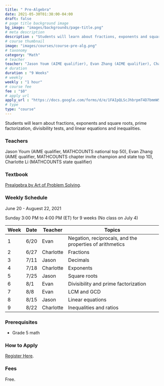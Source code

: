 ```yaml
---
title: " Pre-Algebra"
date: 2021-05-30T01:38:00-04:00
draft: false
# page title background image
bg_image: "images/backgrounds/page-title.png"
# meta description
description : "Students will learn about fractions, exponents and square roots, prime factorization, divisibility tests, and linear equations and inequalities."
# course thumbnail
image: "images/courses/course-pre-alg.png"
# taxonomy
category: "Math"
# teacher
teacher: "Jason Youm (AIME qualifier), Evan Zhang (AIME qualifier), Charlotte Li (Mathcounts State Qualifier)"
# duration
duration : "9 Weeks"
# weekly
weekly : "1 hour"
# course fee
fee : "$0"
# apply url
apply_url : "https://docs.google.com/forms/d/e/1FAIpQLScJhbrpmT4D7bmmWS-SxtIcm6NyngImbRl7m6QWbmQjjixZag/viewform"
# type
type: "course"
---
```


Students will learn about fractions, exponents and square roots, prime factorization, divisibility tests, and linear equations and inequalities.

### Teachers

Jason Youm (AIME qualifier, MATHCOUNTS national top 50), Evan Zhang (AIME qualifier, MATHCOUNTS chapter invite champion and state top 10), Charlotte Li (MATHCOUNTS state qualifier)

### Textbook 
[Prealgebra by Art of Problem Solving](https://artofproblemsolving.com/store/item/prealgebra).

### Weekly Schedule

June 20 - Auguest 22, 2021

Sunday 3:00 PM to 4:00 PM (ET) for 9 weeks (No class on July 4)

|Week   |Date    | Teacher   | Topics
|-------|--------|-----------|--------------
|1      |6/20    | Evan      | Negation, reciprocals, and the properties of arithmetics
|2      |6/27    | Charlotte | Fractions
|3      |7/11    | Jason     | Decimals
|4      |7/18    | Charlotte | Exponents
|5      |7/25    | Jason     | Square roots
|6      |8/1     | Evan      | Divisibility and prime factorization
|7      |8/8     | Evan      | LCM and GCD
|8      |8/15    | Jason     | Linear equations
|9      |8/22    | Charlotte | Inequalities and ratios


### Prerequisites

* Grade 5 math

### How to Apply

[Register Here](https://docs.google.com/forms/d/e/1FAIpQLScJhbrpmT4D7bmmWS-SxtIcm6NyngImbRl7m6QWbmQjjixZag/viewform).

### Fees

Free.

